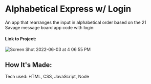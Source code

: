 # Alphabetical Express w/ Login

An app that rearranges the input in alphabetical order based on the 21 Savage message board app code with login

#### Link to Project: 

![Screen Shot 2022-06-03 at 4 06 55 PM](https://user-images.githubusercontent.com/101993328/171945990-92068df3-fd4f-48a3-a811-7cfb46cbf112.png)

## How It's Made:
Tech used: HTML, CSS, JavaScript, Node
```
